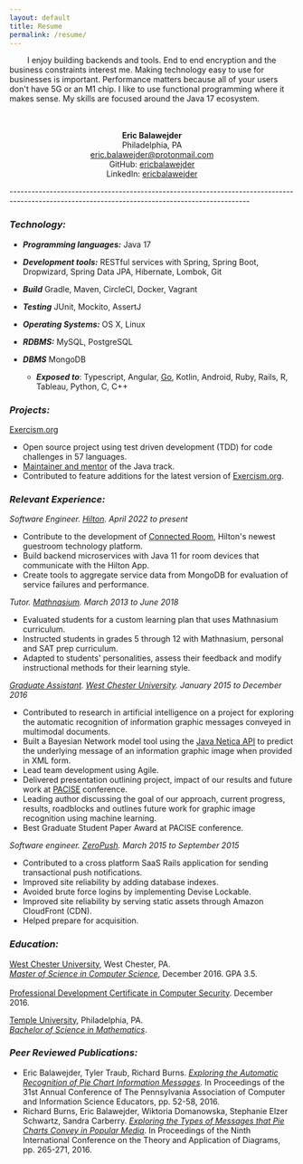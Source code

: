 ```yaml
---
layout: default
title: Resume
permalink: /resume/
---
```


&nbsp;&nbsp;&nbsp;&nbsp;&nbsp;&nbsp;&nbsp;&nbsp;I enjoy building backends and tools. End to end 
encryption and the business constraints interest me. Making technology easy to use for businesses is important.
Performance matters because all of your users don't have 5G or an M1 chip. I like to use functional programming 
where it makes sense. My skills are focused around the Java 17 ecosystem.
<br>
<br>
<br>

<p align="center">
  <b>Eric Balawejder</b><br>
  Philadelphia, PA<br>
  <a href = "mailto: eric.balawejder@protonmail.com">eric.balawejder@protonmail.com</a><br>
  GitHub: <a href="https://github.com/ericbalawejder">ericbalawejder</a><br>
  LinkedIn: <a href="https://www.linkedin.com/in/ericbalawejder/">ericbalawejder</a>
</p>

------------------------------------------------------------------------------------------------------------------------------------------------<br>
### ***Technology:***
* ***Programming languages:*** Java 17
* ***Development tools:*** RESTful services with Spring, Spring Boot, Dropwizard, Spring Data JPA, Hibernate, Lombok, Git
* ***Build*** Gradle, Maven, CircleCI, Docker, Vagrant
* ***Testing*** JUnit, Mockito, AssertJ
* ***Operating Systems:*** OS X, Linux
* ***RDBMS:*** MySQL, PostgreSQL
* ***DBMS*** MongoDB

    * ***Exposed to***: Typescript, Angular, [Go](https://github.com/ericbalawejder/hash-match), Kotlin, Android, Ruby, Rails, R, Tableau, Python, C, C++

### ***Projects:***<br> 
[Exercism.org](https://exercism.org)
* Open source project using test driven development (TDD) for code challenges in 57 languages.
* [Maintainer and mentor](https://exercism.org/profiles/ericbalawejder) of the Java track.
* Contributed to feature additions for the latest version of [Exercism.org](https://exercism.org).

### ***Relevant Experience:***<br>

*Software Engineer. [Hilton](https://www.hilton.com/en/). April 2022 to present*
* Contribute to the development of [Connected Room](https://www.hiltonownersportal.com/resource/1567103925000/ConnectedRoomBrochure), Hilton's newest guestroom technology platform. 
* Build backend microservices with Java 11 for room devices that communicate with the Hilton App.
* Create tools to aggregate service data from MongoDB for evaluation of service failures and performance.

*Tutor. [Mathnasium](https://www.mathnasium.com/northwilmington). March 2013 to June 2018*
* Evaluated students for a custom learning plan that uses Mathnasium curriculum.
* Instructed students in grades 5 through 12 with Mathnasium, personal and SAT prep curriculum.
* Adapted to students' personalities, assess their feedback and modify instructional methods for their learning style.

*[Graduate Assistant](https://www.wcupa.edu/_admissions/sch_dgr/assistantships.aspx). [West Chester University](https://www.wcupa.edu/). January 2015 to December 2016*
* Contributed to research in artificial intelligence on a project for exploring the automatic recognition 
of information graphic messages conveyed in multimodal documents.
* Built a Bayesian Network model tool using the [Java Netica API](https://www.norsys.com/netica-j/docs/javadocs/index.html) to predict the underlying message of an information graphic image when 
provided in XML form.
* Lead team development using Agile.
* Delivered presentation outlining project, impact of our results and future work at
[PACISE](http://granite.sru.edu/~pacise/) conference.
* Leading author discussing the goal of our approach, current progress, results, roadblocks and outlines
future work for graphic image recognition using machine learning.
* Best Graduate Student Paper Award at PACISE conference.

*Software engineer. [ZeroPush](https://zeropush.com). March 2015 to September 2015*
* Contributed to a cross platform SaaS Rails application for sending transactional push notifications.
* Improved site reliability by adding database indexes.
* Avoided brute force logins by implementing Devise Lockable.
* Improved site reliability by serving static assets through Amazon CloudFront (CDN).
* Helped prepare for acquisition.


### ***Education:***<br>

[West Chester University](https://www.wcupa.edu/), West Chester, PA.<br>
*[Master of Science in Computer Science](https://www.wcupa.edu/sciences-mathematics/computerScience/masters.aspx)*, December 2016. GPA 3.5.
<br>
<br>
[Professional Development Certificate in Computer Security](https://www.wcupa.edu/sciences-mathematics/computerScience/profDevelopment.aspx#computerSecurity). December 2016.<br>

[Temple University](https://www.temple.edu/), Philadelphia, PA.<br>
*[Bachelor of Science in Mathematics](https://bulletin.temple.edu/undergraduate/science-technology/mathematics/mathematics-bs/#requirementstext)*.<br>


### ***Peer Reviewed Publications:***

* Eric Balawejder, Tyler Traub, Richard Burns. *[Exploring the Automatic Recognition of Pie Chart Information Messages](/assets/resume/pacise16.pdf)*. In Proceedings of the 31st Annual Conference of The Pennsylvania Association of Computer and Information Science Educators, pp. 52-58, 2016.
* Richard Burns, Eric Balawejder, Wiktoria Domanowska, Stephanie Elzer Schwartz, Sandra Carberry. *[Exploring the Types of Messages that Pie Charts Convey in Popular Media](/assets/resume/diagrams16.pdf)*. In Proceedings of the Ninth International Conference on the Theory and Application of Diagrams, pp. 265-271, 2016.

